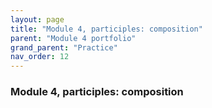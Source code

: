 ```yaml
---
layout: page
title: "Module 4, participles: composition"
parent: "Module 4 portfolio"
grand_parent: "Practice"
nav_order: 12
---
```


### Module 4, participles: composition
